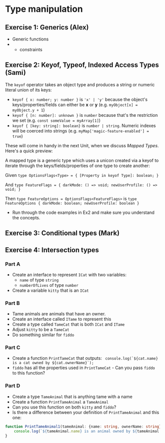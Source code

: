 # Type manipulation

## Exercise 1: Generics (Alex)
- Generic functions
- - constraints


## Exercise 2: Keyof, Typeof, Indexed Access Types (Sami)

The `keyof` operator takes an object type and produces a string or numeric literal union of its keys:

- `keyof { x: number; y: number }` is `'x' | 'y'` because the object's keys/properties/fields can either be **x** or **y** (e.g. `myObject[x] = myObject.y + 1`)
- `keyof { [n: number]: unknown }` is `number` because that's the restriction we set (e.g. `const someValue = myArray[1]`)
- `keyof { [key: string]: boolean}` is `number | string`. Numeric indexes will be coerced into strings (e.g. `myMap['magic-feature-enabled'] = true`)

These will come in handy in the next Unit, when we discuss _Mapped Types_. Here's a quick preview:

A mapped type is a generic type which uses a unicon created via a keyof to iterate through the keys/fields/properties of one type to create another:

Given `type OptionsFlags<Type> = { [Property in keyof Type]: boolean; }`

And `type FeatureFlags = { darkMode: () => void; newUserProfile: () => void; }`

Then `type FeatureOptions = OptionsFlags<FeatureFlags>` is `type FeatureOptions { darkMode: boolean; newUserProfile: boolean }`

- Run through the code examples in Ex2 and make sure you understand the concepts.

## Exercise 3: Conditional types (Mark)


## Exercise 4: Intersection types

### Part A
- Create an interface to represent `ICat` with two variables:
  - `name` of type `string`
  - `numberOfLives` of type `number`
- Create a variable `kitty` that is an `ICat`

### Part B
- Tame animals are animals that have an owner.
- Create an interface called `ITame` to represent this
- Create a type called `TameCat` that is both `ICat` and `ITame`
- Adjust `kitty` to be a `TameCat`
- Do something similar for `fiddo`

### Part C
- Create a function `PrintTameCat` that outputs:
``` console.log(`${cat.name} is a cat owned by ${cat.ownerName}`);```
- `fiddo` has all the properties used in `PrintTameCat` - Can you pass `fiddo` to this function?

### Part D
- Create a type `TameAnimal` that is anything tame with a name
- Create a function `PrintTameAnimal` a `TameAnimal`
- Can you use this function on both `kitty` and `fiddo`?
- Is there a difference between your definition of `PrintTameAnimal` and this one:
```ts
function PrintTameAnimal1(tameAnimal: {name: string, ownerName: string}){
    console.log(`${tameAnimal.name} is an animal owned by ${tameAnimal.ownerName}`);
}
```